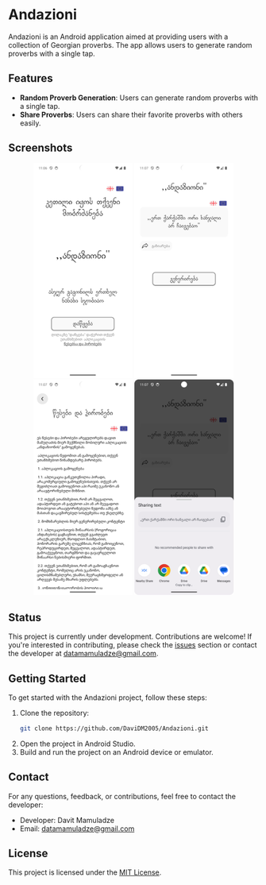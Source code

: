 # Andazioni

Andazioni is an Android application aimed at providing users with a collection of Georgian proverbs. The app allows users to generate random proverbs with a single tap.

## Features

- **Random Proverb Generation**: Users can generate random proverbs with a single tap.
- **Share Proverbs**: Users can share their favorite proverbs with others easily.

## Screenshots

<div align="center">
    <img src="screenshots/intro.png" width="200" alt="Intro Screen">
    <img src="screenshots/main.png" width="200" alt="Main Screen">
    <img src="screenshots/tac.png" width="200" alt="Tac Screen">
    <img src="screenshots/share.png" width="200" alt="Share Screen">
</div>

## Status

This project is currently under development. Contributions are welcome! If you're interested in contributing, please check the [issues](https://github.com/DaviDM2005/Andazioni/issues) section or contact the developer at [datamamuladze@gmail.com](mailto:datamamuladze@gmail.com).

## Getting Started

To get started with the Andazioni project, follow these steps:

1. Clone the repository:
   ```bash
   git clone https://github.com/DaviDM2005/Andazioni.git
   ```
2. Open the project in Android Studio.
3. Build and run the project on an Android device or emulator.

## Contact

For any questions, feedback, or contributions, feel free to contact the developer:

- Developer: Davit Mamuladze
- Email: [datamamuladze@gmail.com](mailto:datamamuladze@gmail.com)

## License

This project is licensed under the [MIT License](LICENSE).

